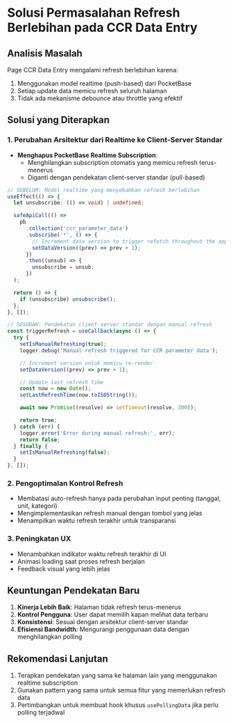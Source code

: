 # Solusi Permasalahan Refresh Berlebihan pada CCR Data Entry

## Analisis Masalah

Page CCR Data Entry mengalami refresh berlebihan karena:

1. Menggunakan model realtime (push-based) dari PocketBase
2. Setiap update data memicu refresh seluruh halaman
3. Tidak ada mekanisme debounce atau throttle yang efektif

## Solusi yang Diterapkan

### 1. Perubahan Arsitektur dari Realtime ke Client-Server Standar

- **Menghapus PocketBase Realtime Subscription**:
  - Menghilangkan subscription otomatis yang memicu refresh terus-menerus
  - Diganti dengan pendekatan client-server standar (pull-based)

```typescript
// SEBELUM: Model realtime yang menyebabkan refresh berlebihan
useEffect(() => {
  let unsubscribe: (() => void) | undefined;

  safeApiCall(() =>
    pb
      .collection('ccr_parameter_data')
      .subscribe('*', () => {
        // Increment data version to trigger refetch throughout the app
        setDataVersion((prev) => prev + 1);
      })
      .then((unsub) => {
        unsubscribe = unsub;
      })
  );

  return () => {
    if (unsubscribe) unsubscribe();
  };
}, []);

// SESUDAH: Pendekatan client-server standar dengan manual refresh
const triggerRefresh = useCallback(async () => {
  try {
    setIsManualRefreshing(true);
    logger.debug('Manual refresh triggered for CCR parameter data');

    // Increment version untuk memicu re-render
    setDataVersion((prev) => prev + 1);

    // Update last refresh time
    const now = new Date();
    setLastRefreshTime(now.toISOString());

    await new Promise((resolve) => setTimeout(resolve, 300));

    return true;
  } catch (err) {
    logger.error('Error during manual refresh:', err);
    return false;
  } finally {
    setIsManualRefreshing(false);
  }
}, []);
```

### 2. Pengoptimalan Kontrol Refresh

- Membatasi auto-refresh hanya pada perubahan input penting (tanggal, unit, kategori)
- Mengimplementasikan refresh manual dengan tombol yang jelas
- Menampilkan waktu refresh terakhir untuk transparansi

### 3. Peningkatan UX

- Menambahkan indikator waktu refresh terakhir di UI
- Animasi loading saat proses refresh berjalan
- Feedback visual yang lebih jelas

## Keuntungan Pendekatan Baru

1. **Kinerja Lebih Baik**: Halaman tidak refresh terus-menerus
2. **Kontrol Pengguna**: User dapat memilih kapan melihat data terbaru
3. **Konsistensi**: Sesuai dengan arsitektur client-server standar
4. **Efisiensi Bandwidth**: Mengurangi penggunaan data dengan menghilangkan polling

## Rekomendasi Lanjutan

1. Terapkan pendekatan yang sama ke halaman lain yang menggunakan realtime subscription
2. Gunakan pattern yang sama untuk semua fitur yang memerlukan refresh data
3. Pertimbangkan untuk membuat hook khusus `usePollingData` jika perlu polling terjadwal
